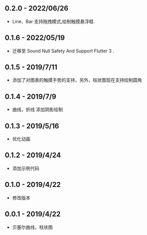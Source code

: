 ## 0.2.0 - 2022/06/26

* Line、Bar 支持拖拽模式,绘制触摸悬浮框.

## 0.1.6 - 2022/05/19

* 迁移至 Sound Null Safety And Support Flutter 3 .

## 0.1.5 - 2019/7/11

* 添加了对图表的触摸手势的支持，另外，柱状图现在支持绘制圆角

## 0.1.4 - 2019/7/9

* 曲线，折线 添加阴影绘制

## 0.1.3 - 2019/5/16

* 优化动画

## 0.1.2 - 2019/4/24

* 添加示例代码

## 0.1.0 - 2019/4/22

* 修改版本

## 0.0.1 - 2019/4/22

* 贝塞尔曲线，柱状图

